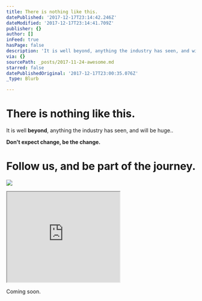 ```yaml
---
title: There is nothing like this.
datePublished: '2017-12-17T23:14:42.246Z'
dateModified: '2017-12-17T23:14:41.709Z'
publisher: {}
author: []
inFeed: true
hasPage: false
description: 'It is well beyond, anything the industry has seen, and will be huge..'
via: {}
sourcePath: _posts/2017-11-24-awesome.md
starred: false
datePublishedOriginal: '2017-12-17T23:00:35.076Z'
_type: Blurb

---
```

# There is nothing like this.

It is well **beyond**, anything the industry has seen, and will be huge..

**Don't expect change, be the change.**

# Follow us, and be part of the journey.
![](https://the-grid-user-content.s3-us-west-2.amazonaws.com/a12ab4f1-e605-4b50-9ee5-a988e6ac0e9c.jpg)

<iframe src="https://the-grid.github.io/ed-userhtml/?g=eJydUk2P2zYQ_SsDHXIyaX0l3pVW23bRBi2K5NAg54CWxhKxFKmSlGXvr8-QkpJLTwVMk3p8b2Y4854EOH9X2CRn0b721sy6Y61RxlZnRUi9npdBeqw93jzrsDVWeGl0pY3GehJdJ3VfldMNPky3-mK0ZxcxSnWvmJgmhczdncfxAC9K6tdPov0Svz8S8QDv_p2Nr78IDR-t0K10rVmh_epPVFf0shXwGWfc736gB_h6nrWfD_CPORtvDvA5_m9xsTcIX__aZb9ZKdQBnNCOObTyspbr5BtWWb5Xv6DsB1-djepqKhnZsAIZz-tOukmJeyV1vDkrQ006G9uhZVZ0cnZVQXESGCxemmTwfnLV8TjrIHMDb814_BUv-DpbLd5-mf34bUSSjQ3x0Vqh3olxqgPe0kHIXjfTQE_qrZgGStJaovufJCoYtW9W-EV0PSbghe3RN8k3mqF-TcCiahJtzIQaLWizpkJLTOnD8H83i1ZGdHCxiNAZWAbh8Urku5lhEdrDQC1gFp1Rcxg-xKIcCcwIf1wQ_o4PSp6f3ETD3Ez1n93aHUP9htgr0lx7uI1Ku7Vj1LBlWfhScGP7Y56m6ZEYyR51H0cY2CI7P1Ri9qaejJPRl_RcMugVa3pA8IhiQlEfq1F2nSIbm6liWRi2VGqzdgJXicuLuTVJCikUOf2ortie5314TJnePB1X8GkSfoCuST7lKX-A7IFnbQo5P7Gc51DyB0Yr7C4cCMzYBrYpfZ2Imu-UuBPGM1hPMUBYb2NGrmMnXl6zkj_GDAXL-CNdFiQrwj6wvOBlS1FLSAMYCGwjXFn2PmYsYEN36VDwk4qlFS0vSZMRg8qnFI8sHx74h5ZyQ0j5nhLmYalYXhmkbUwXgsFWT1hvIyMhnHhIWtKjC0pGXz8WYVQknYBqjjstRyzYzlFb0qOJGAREg00c7HUMfaeNDBH-yWz_y3I_LbsHOYrn72S3mTs" height="241" style=""></iframe>

Coming soon.